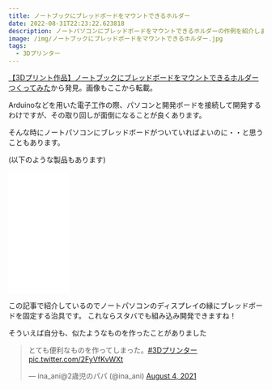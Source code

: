 ```yaml
---
title: ノートブックにブレッドボードをマウントできるホルダー
date: 2022-08-31T22:23:22.623818
description: ノートパソコンにブレッドボードをマウントできるホルダーの作例を紹介します
image: /img/ノートブックにブレッドボードをマウントできるホルダー.jpg
tags:
  - 3Dプリンター
---
```

[【3Dプリント作品】ノートブックにブレッドボードをマウントできるホルダーつくってみた](https://101010.fun/analog/3d-works-holder-mount-breadboard-on-laptop.html)から発見。画像もここから転載。

Arduinoなどを用いた電子工作の際、パソコンと開発ボードを接続して開発するわけですが、その取り回しが面倒になることが良くあります。

そんな時にノートパソコンにブレッドボードがついていればよいのに・・と思うこともあります。

(以下のような製品もあります)
<iframe sandbox="allow-popups allow-scripts allow-modals allow-forms allow-same-origin" style="width:120px;height:240px;" marginwidth="0" marginheight="0" scrolling="no" frameborder="0" src="//rcm-fe.amazon-adsystem.com/e/cm?lt1=_blank&bc1=000000&IS2=1&bg1=FFFFFF&fc1=000000&lc1=0000FF&t=inajob-22&language=ja_JP&o=9&p=8&l=as4&m=amazon&f=ifr&ref=as_ss_li_til&asins=B09WTHCWVS&linkId=27e3fdfc35f893193d971ea6504ee01d"></iframe>

この記事で紹介しているのでノートパソコンのディスプレイの縁にブレッドボードを固定する治具です。
これならスタバでも組み込み開発できますね！

そういえば自分も、似たようなものを作ったことがありました

<blockquote class="twitter-tweet"><p lang="ja" dir="ltr">とても便利なものを作ってしまった。<a href="https://twitter.com/hashtag/3D%E3%83%97%E3%83%AA%E3%83%B3%E3%82%BF%E3%83%BC?src=hash&amp;ref_src=twsrc%5Etfw">#3Dプリンター</a> <a href="https://t.co/2FyVfKvWXt">pic.twitter.com/2FyVfKvWXt</a></p>&mdash; ina_ani@2歳児のパパ (@ina_ani) <a href="https://twitter.com/ina_ani/status/1422768390314205190?ref_src=twsrc%5Etfw">August 4, 2021</a></blockquote>
<script async src="https://platform.twitter.com/widgets.js" charset="utf-8"></script>




